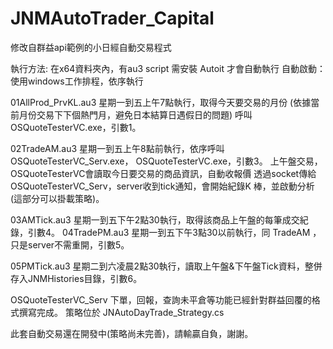 # JNMAutoTrader_Capital
修改自群益api範例的小日經自動交易程式


執行方法: 在x64資料夾內，有au3 script 
需安裝 Autoit 才會自動執行
自動啟動：使用windows工作排程，依序執行

01AllProd_PrvKL.au3 星期一到五上午7點執行，取得今天要交易的月份
					(依據當前月份交易下下個熱門月，避免日本結算日遇假日的問題)
					呼叫 OSQuoteTesterVC.exe，引數1。
					
02TradeAM.au3		星期一到五上午8點前執行，依序呼叫OSQuoteTesterVC_Serv.exe，
					OSQuoteTesterVC.exe，引數3。
					上午盤交易，OSQuoteTesterVC會讀取今日要交易的商品資訊，自動收報價
					透過socket傳給OSQuoteTesterVC_Serv，server收到tick通知，會開始紀錄K
					棒，並啟動分析(這部分可以掛載策略)。
					
					
03AMTick.au3 		星期一到五下午2點30執行，取得該商品上午盤的每筆成交紀錄，引數4。
04TradePM.au3 		星期一到五下午3點30以前執行，同 TradeAM ，只是server不需重開，引數5。

05PMTick.au3 		星期二到六凌晨2點30執行，讀取上午盤&下午盤Tick資料，整併存入JNMHistories目錄，引數6。


OSQuoteTesterVC_Serv 下單，回報，查詢未平倉等功能已經針對群益回覆的格式撰寫完成。
策略位於 JNAutoDayTrade_Strategy.cs 

此套自動交易還在開發中(策略尚未完善)，請輸贏自負，謝謝。